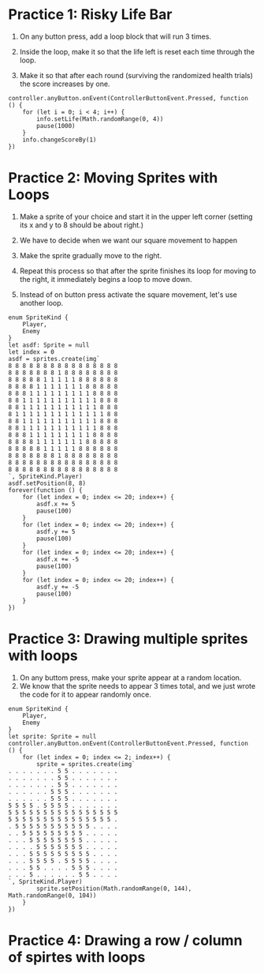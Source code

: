 # Practice 1: Risky Life Bar

1. On any button press, add a loop block that will run 3 times.

2. Inside the loop, make it so that the life left is reset each time through the loop.

3. Make it so that after each round (surviving the randomized health trials) the score increases by one.

```blocks
controller.anyButton.onEvent(ControllerButtonEvent.Pressed, function () {
    for (let i = 0; i < 4; i++) {
        info.setLife(Math.randomRange(0, 4))
        pause(1000)
    }
    info.changeScoreBy(1)
})
```

# Practice 2: Moving Sprites with Loops

1.  Make a sprite of your choice and start it in the upper left corner (setting its x and y to 8 should be about right.)

2.  We have to decide when we want our square movement to happen

3.  Make the sprite gradually move to the right.

4.  Repeat this process so that after the sprite finishes its loop for moving to the right, it immediately begins a loop to move down.

5.  Instead of on button press activate the square movement, let's use another loop.

```blocks
enum SpriteKind {
    Player,
    Enemy
}
let asdf: Sprite = null
let index = 0
asdf = sprites.create(img`
8 8 8 8 8 8 8 8 8 8 8 8 8 8 8 8 
8 8 8 8 8 8 8 1 8 8 8 8 8 8 8 8 
8 8 8 8 8 1 1 1 1 1 8 8 8 8 8 8 
8 8 8 8 1 1 1 1 1 1 1 8 8 8 8 8 
8 8 8 1 1 1 1 1 1 1 1 1 8 8 8 8 
8 8 1 1 1 1 1 1 1 1 1 1 1 8 8 8 
8 8 1 1 1 1 1 1 1 1 1 1 1 8 8 8 
8 1 1 1 1 1 1 1 1 1 1 1 1 1 8 8 
8 8 1 1 1 1 1 1 1 1 1 1 1 8 8 8 
8 8 1 1 1 1 1 1 1 1 1 1 1 8 8 8 
8 8 8 1 1 1 1 1 1 1 1 1 8 8 8 8 
8 8 8 8 1 1 1 1 1 1 1 8 8 8 8 8 
8 8 8 8 8 1 1 1 1 1 8 8 8 8 8 8 
8 8 8 8 8 8 8 1 8 8 8 8 8 8 8 8 
8 8 8 8 8 8 8 8 8 8 8 8 8 8 8 8 
8 8 8 8 8 8 8 8 8 8 8 8 8 8 8 8 
`, SpriteKind.Player)
asdf.setPosition(8, 8)
forever(function () {
    for (let index = 0; index <= 20; index++) {
        asdf.x += 5
        pause(100)
    }
    for (let index = 0; index <= 20; index++) {
        asdf.y += 5
        pause(100)
    }
    for (let index = 0; index <= 20; index++) {
        asdf.x += -5
        pause(100)
    }
    for (let index = 0; index <= 20; index++) {
        asdf.y += -5
        pause(100)
    }
})
```

# Practice 3: Drawing multiple sprites with loops


1. On any buttom press, make your sprite appear at a random location.
2. We know that the sprite needs to appear 3 times total, and we just wrote the code for it to appear randomly once.

```blocks
enum SpriteKind {
    Player,
    Enemy
}
let sprite: Sprite = null
controller.anyButton.onEvent(ControllerButtonEvent.Pressed, function () {
    for (let index = 0; index <= 2; index++) {
        sprite = sprites.create(img`
. . . . . . . 5 5 . . . . . . . 
. . . . . . . 5 5 . . . . . . . 
. . . . . . . 5 5 . . . . . . . 
. . . . . . 5 5 5 . . . . . . . 
. . . . . . 5 5 5 . . . . . . . 
5 5 5 5 . 5 5 5 5 . . . . . . . 
5 5 5 5 5 5 5 5 5 5 5 5 5 5 5 5 
5 5 5 5 5 5 5 5 5 5 5 5 5 5 5 . 
. 5 5 5 5 5 5 5 5 5 5 5 . . . . 
. . 5 5 5 5 5 5 5 5 5 . . . . . 
. . . 5 5 5 5 5 5 5 5 . . . . . 
. . . . 5 5 5 5 5 5 5 . . . . . 
. . . 5 5 5 5 5 5 5 5 5 . . . . 
. . . 5 5 5 5 . 5 5 5 5 . . . . 
. . . 5 5 . . . . 5 5 5 . . . . 
. . . 5 . . . . . . 5 5 . . . . 
`, SpriteKind.Player)
        sprite.setPosition(Math.randomRange(0, 144), Math.randomRange(0, 104))
    }
})
```
# Practice 4: Drawing a row / column of spirtes with loops